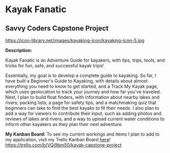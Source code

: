 # Kayak Fanatic
## Savvy Coders Capstone Project 

https://icon-library.net/images/kayaking-icon/kayaking-icon-5.jpg

**Description:**

Kayak Fanatic is an Adventure Guide for kayakers, with tips, trips, tools, and tricks for fun, safe, and successful kayak trips!

Essentially, my goal is to develop a complete guide to kayaking. So far, I have built a Beginner's Guide to Kayaking, with details about almost everything you need to know to get started, and a Track My Kayak page, which uses geolocation to track your journey and how far you've traveled. Next, I plan to build float finders, with information about nearby lakes and rivers; packing lists; a page for safety tips, and a matchmaking quiz that beginners can take to find the best kayaks to fit their needs.  I also plan to add a way for viewers to contribute their input, such as adding photos and reviews of lakes and rivers, and a way to upload current water conditions to inform other kayakers as they plan their next adventure. 


**My Kanban Board:**
To see my current workings and items I plan to add to my application, visit my Trello Kanban Board [here](https://trello.com/b/VQj9bm50/kayak-capstone-project)! 
https://trello.com/b/VQj9bm50/kayak-capstone-project

